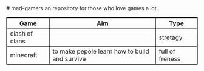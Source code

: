 <!DOCTYPE html>
<html>
<head>
<style>
table, th, td {
    border: 1px solid black;
}
</style>
</head>
<body>
# mad-gamers
an repository for those who love games a lot..
<table style="width:100%">
<th>Game</th>
    <th>Aim</th> 
    <th>Type</th>
  </tr>
  <tr>
    <td>clash of clans</td>
    <td></td> 
    <td>stretagy</td>
  </tr>
  <tr>
    <td>minecraft</td>
    <td>to make pepole learn how to build and survive</td> 
    <td>full of freness</td>
  </tr>
</table>


